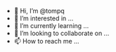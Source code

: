 - 👋 Hi, I’m @tompq
- 👀 I’m interested in ...
- 🌱 I’m currently learning ...
- 💞️ I’m looking to collaborate on ...
- 📫 How to reach me ...

<!---
tompq/tompq is a ✨ special ✨ repository because its `README.md` (this file) appears on your GitHub profile.
You can click the Preview link to take a look at your changes.
--->
